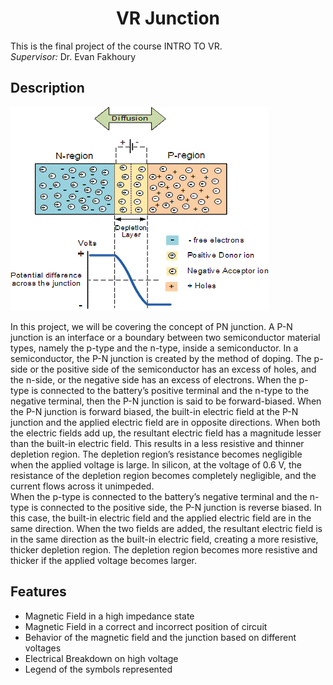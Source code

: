 <h1 align="middle">VR Junction</h1>

This is the final project of the course INTRO TO VR.
<br>
_Supervisor:_ Dr. Evan Fakhoury

## Description

![](./assets/README/Picture1.gif)

In this project, we will be covering the concept of PN junction. A P-N junction is an interface or a boundary between two semiconductor material types, namely the p-type and the n-type, inside a semiconductor. In a semiconductor, the P-N junction is created by the method of doping. The p-side or the positive side of the semiconductor has an excess of holes, and the n-side, or the negative side has an excess of electrons.
When the p-type is connected to the battery’s positive terminal and the n-type to the negative terminal, then the P-N junction is said to be forward-biased. When the P-N junction is forward biased, the built-in electric field at the P-N junction and the applied electric field are in opposite directions. When both the electric fields add up, the resultant electric field has a magnitude lesser than the built-in electric field. This results in a less resistive and thinner depletion region. The depletion region’s resistance becomes negligible when the applied voltage is large. In silicon, at the voltage of 0.6 V, the resistance of the depletion region becomes completely negligible, and the current flows across it unimpeded.<br>
When the p-type is connected to the battery’s negative terminal and the n-type is connected to the positive side, the P-N junction is reverse biased. In this case, the built-in electric field and the applied electric field are in the same direction. When the two fields are added, the resultant electric field is in the same direction as the built-in electric field, creating a more resistive, thicker depletion region. The depletion region becomes more resistive and thicker if the applied voltage becomes larger.

## Features

- Magnetic Field in a high impedance state
- Magnetic Field in a correct and incorrect position of circuit
- Behavior of the magnetic field and the junction based on different voltages
- Electrical Breakdown on high voltage
- Legend of the symbols represented
